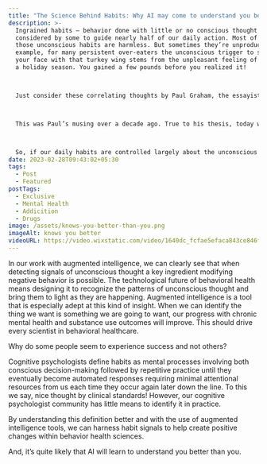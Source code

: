 ```yaml
---
title: "The Science Behind Habits: Why AI may come to understand you better than you"
description: >-
  Ingrained habits – behavior done with little or no conscious thought – are
  considered by some to guide nearly half of our daily action. Most of the time
  those unconscious habits are harmless. But sometimes they’re unproductive. For
  example, for many persistent over-eaters the unconscious trigger to stuffing
  your face with that turkey wing stems from the unpleasant feeling of stress of
  a holiday season. You gained a few pounds before you realized it!



  Just consider these correlating thoughts by Paul Graham, the essayist and founder of the investment firm Y Combinator who points out that we live in an addictive age that is accelerating. He says, “what hard liquor, cigarettes, heroin, and crack have in common is that they're all more concentrated forms of less addictive predecessors. Most, if not all the things we describe as addictive are. And the scary thing is, the process that created them is accelerating.” That process Paul describes is the very same unconscious thought that form increasingly addictive habits of our imperfect humanity.



  This was Paul’s musing over a decade ago. True to his thesis, today we have Fentanyl, one of the most addictive substances plaguing our society. Ironically, these same addictive standards create the things we want to want. Technology, for example, creates new things we become addicted to – and we want to want them. This is good for the most part.



  So, if our daily habits are controlled largely about the unconscious thought then eliminating the unproductive ones – before they occur – would be a credit to humans especially when a growing addictive society we crave attempts to encircle us.
date: 2023-02-28T09:43:02+05:30
tags:
  - Post
  - Featured
postTags:
  - Exclusive
  - Mental Health
  - Addicition
  - Drugs
image: /assets/knows-you-better-than-you.png
imageAlt: knows you better
videoURL: https://video.wixstatic.com/video/1640dc_fcfae5efaca843ce846f5bbd21361230/1080p/mp4/file.mp4
---
```



In our work with augmented intelligence, we can clearly see that when detecting signals of unconscious thought a key ingredient modifying negative behavior is possible. The technological future of behavioral health means designing it to recognize the patterns of unconscious thought and bring them to light as they are happening. Augmented intelligence is a tool that is especially adept at this kind of insight. When we can identify the thing we want is something we are going to want, our progress with chronic mental health and substance use outcomes will improve. This should drive every scientist in behavioral healthcare.



Why do some people seem to experience success and not others?



Cognitive psychologists define habits as mental processes involving both conscious decision-making followed by repetitive practice until they eventually become automated responses requiring minimal attentional resources from us each time they occur again later down the line. To this we say, nice thought by clinical standards! However, our cognitive psychologist community has little means to identify it in practice.



By understanding this definition better and with the use of augmented intelligence tools, we can harness habit signals to help create positive changes within behavior health sciences.



And, it’s quite likely that AI will learn to understand you better than you.